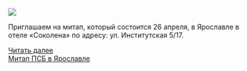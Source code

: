 <!--2025-03-28 13:51:42-->
<div class="yb">
  <div class="rss smaller1 habr"><img src="https://habrastorage.org/getpro/habr/upload_files/5ee/789/e52/5ee789e5206e50d98e8d0b7977cde7ed.png" /><p>Приглашаем на митап, который состоится 26 апреля, в Ярославле в отеле «Соколена» по адресу: ул. Институтская 5/17. </p><p></p> <a href="https://habr.com/ru/articles/895384/#habracut">Читать далее</a> <br><a class="light" href="https://habr.com/ru/companies/psb/news/895384/?utm_source=habrahabr&utm_medium=rss&utm_campaign=895384">Митап ПСБ в Ярославле</a></div>
</div>

